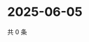 # 2025-06-05

共 0 条

<!-- BEGIN ZHIHUQUESTIONS -->
<!-- 最后更新时间 Thu Jun 05 2025 17:12:42 GMT+0800 (China Standard Time) -->

<!-- END ZHIHUQUESTIONS -->
